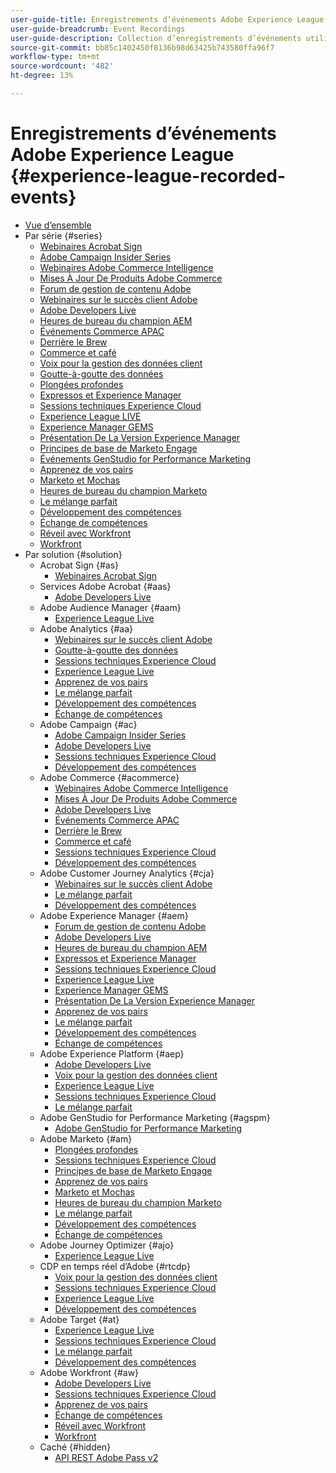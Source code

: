 ```yaml
---
user-guide-title: Enregistrements d’événements Adobe Experience League
user-guide-breadcrumb: Event Recordings
user-guide-description: Collection d’enregistrements d’événements utilisés lors de l’utilisation des produits Adobe Enterprise
source-git-commit: bb85c1402450f8136b98d63425b743580ffa96f7
workflow-type: tm+mt
source-wordcount: '482'
ht-degree: 13%

---
```



# Enregistrements d’événements Adobe Experience League {#experience-league-recorded-events}

+ [Vue d’ensemble](overview.md)
+ Par série {#series}
   + [Webinaires Acrobat Sign](https://experienceleague.adobe.com/docs/events/acrobat-sign-webinars/overview.html?lang=fr)
   + [Adobe Campaign Insider Series](https://experienceleague.adobe.com/docs/events/adobe-campaign-insider-recordings/overview.html?lang=fr)
   + [Webinaires Adobe Commerce Intelligence](https://experienceleague.adobe.com/docs/events/mbi-webinars-recordings/overview.html?lang=fr)
   + [Mises À Jour De Produits Adobe Commerce](https://experienceleague.adobe.com/docs/events/adobe-commerce-product-update-recordings/overview.html?lang=fr)
   + [Forum de gestion de contenu Adobe](https://experienceleague.adobe.com/docs/events/adobe-content-management-forum-recordings/overview.html?lang=fr)
   + [Webinaires sur le succès client Adobe](https://experienceleague.adobe.com/docs/events/adobe-customer-success-webinar-recordings/overview.html?lang=fr)
   + [Adobe Developers Live](https://experienceleague.adobe.com/docs/events/adobe-developers-live-recordings/overview.html?lang=fr)
   + [Heures de bureau du champion AEM](https://experienceleague.adobe.com/docs/events/aem-champion-office-hours/overview.html?lang=fr)
   + [Événements Commerce APAC](https://experienceleague.adobe.com/docs/events/apac-commerce-recordings/overview.html?lang=fr)
   + [Derrière le Brew](https://experienceleague.adobe.com/docs/events/behind-the-brew-recordings/overview.html?lang=fr)
   + [Commerce et café](https://experienceleague.adobe.com/docs/events/commerce-and-coffee-recordings/overview.html?lang=fr)
   + [Voix pour la gestion des données client](https://experienceleague.adobe.com/docs/events/customer-data-management-voices-recordings/overview.html?lang=fr)
   + [Goutte-à-goutte des données](https://experienceleague.adobe.com/docs/events/data-drip-recordings/overview.html?lang=fr)
   + [Plongées profondes](https://experienceleague.adobe.com/docs/events/deep-dives-recordings/overview.html?lang=fr)
   + [Expressos et Experience Manager](https://experienceleague.adobe.com/docs/events/espressos-and-experience-manager-recordings/overview.html?lang=fr)
   + [Sessions techniques Experience Cloud](https://experienceleague.adobe.com/docs/events/tech-sessions/overview.html?lang=fr)
   + [Experience League LIVE](https://experienceleague.adobe.com/docs/events/experience-league-live-recordings/overview.html?lang=fr)
   + [Experience Manager GEMS](https://experienceleague.adobe.com/docs/events/experience-manager-gems-recordings/overview.html?lang=fr)
   + [Présentation De La Version Experience Manager](https://experienceleague.adobe.com/docs/events/aemcs-release-update-recordings/overview.html?lang=fr)
   + [Principes de base de Marketo Engage](https://experienceleague.adobe.com/fr/docs/events/foundations-of-marketo-engage-webinars/overview)
   + [Événements GenStudio for Performance Marketing](https://experienceleague.adobe.com/docs/events/genstudio-for-performance-marketing-events/overview.html?lang=fr)
   + [Apprenez de vos pairs](https://experienceleague.adobe.com/docs/events/learn-from-your-peers-recordings/overview.html?lang=fr)
   + [Marketo et Mochas](https://experienceleague.adobe.com/docs/events/marketo-and-mochas-recordings/overview.html?lang=fr)
   + [Heures de bureau du champion Marketo](https://experienceleague.adobe.com/docs/events/marketo-champion-office-hours/overview.html?lang=fr)
   + [Le mélange parfait](https://experienceleague.adobe.com/docs/events/perfect-blend/overview.html)
   + [Développement des compétences](https://experienceleague.adobe.com/docs/events/skill-builder-recordings/overview.html?lang=fr)
   + [Échange de compétences](https://experienceleague.adobe.com/docs/events/the-skill-exchange-recordings/overview.html?lang=fr)
   + [Réveil avec Workfront](https://experienceleague.adobe.com/docs/events/wake-up-with-workfront-recordings/overview.html?lang=fr)
   + [Workfront](https://experienceleague.adobe.com/docs/events/workfront-recordings/overview.html?lang=fr)
+ Par solution {#solution}
   + Acrobat Sign {#as}
      + [Webinaires Acrobat Sign](https://experienceleague.adobe.com/docs/events/acrobat-sign-webinars/overview.html?lang=fr)
   + Services Adobe Acrobat {#aas}
      + [Adobe Developers Live](https://experienceleague.adobe.com/docs/events/adobe-developers-live-recordings/overview.html?lang=fr)
   + Adobe Audience Manager {#aam}
      + [Experience League Live](https://experienceleague.adobe.com/docs/events/experience-league-live-recordings/overview.html?lang=fr)
   + Adobe Analytics {#aa}
      + [Webinaires sur le succès client Adobe](https://experienceleague.adobe.com/docs/events/adobe-customer-success-webinar-recordings/overview.html?lang=fr)
      + [Goutte-à-goutte des données](https://experienceleague.adobe.com/docs/events/data-drip-recordings/overview.html?lang=fr)
      + [Sessions techniques Experience Cloud](https://experienceleague.adobe.com/docs/events/tech-sessions/overview.html?lang=fr)
      + [Experience League Live](https://experienceleague.adobe.com/docs/events/experience-league-live-recordings/overview.html?lang=fr)
      + [Apprenez de vos pairs](https://experienceleague.adobe.com/docs/events/learn-from-your-peers-recordings/overview.html?lang=fr)
      + [Le mélange parfait](https://experienceleague.adobe.com/docs/events/perfect-blend/overview.html)
      + [Développement des compétences](https://experienceleague.adobe.com/docs/events/skill-builder-recordings/overview.html?lang=fr)
      + [Échange de compétences](https://experienceleague.adobe.com/docs/events/the-skill-exchange-recordings/overview.html?lang=fr)
   + Adobe Campaign {#ac}
      + [Adobe Campaign Insider Series](https://experienceleague.adobe.com/docs/events/adobe-campaign-insider-recordings/overview.html?lang=fr)
      + [Adobe Developers Live](https://experienceleague.adobe.com/docs/events/adobe-developers-live-recordings/overview.html?lang=fr)
      + [Sessions techniques Experience Cloud](https://experienceleague.adobe.com/docs/events/tech-sessions/overview.html?lang=fr)
      + [Développement des compétences](https://experienceleague.adobe.com/docs/events/skill-builder-recordings/overview.html?lang=fr)
   + Adobe Commerce {#acommerce}
      + [Webinaires Adobe Commerce Intelligence](https://experienceleague.adobe.com/docs/events/mbi-webinars-recordings/overview.html?lang=fr)
      + [Mises À Jour De Produits Adobe Commerce](https://experienceleague.adobe.com/docs/events/adobe-commerce-product-update-recordings/overview.html?lang=fr)
      + [Adobe Developers Live](https://experienceleague.adobe.com/docs/events/adobe-developers-live-recordings/overview.html?lang=fr)
      + [Événements Commerce APAC](https://experienceleague.adobe.com/docs/events/apac-commerce-recordings/overview.html?lang=fr)
      + [Derrière le Brew](https://experienceleague.adobe.com/docs/events/behind-the-brew-recordings/overview.html?lang=fr)
      + [Commerce et café](https://experienceleague.adobe.com/docs/events/commerce-and-coffee-recordings/overview.html?lang=fr)
      + [Sessions techniques Experience Cloud](https://experienceleague.adobe.com/docs/events/tech-sessions/overview.html?lang=fr)
      + [Développement des compétences](https://experienceleague.adobe.com/docs/events/skill-builder-recordings/overview.html?lang=fr)
   + Adobe Customer Journey Analytics {#cja}
      + [Webinaires sur le succès client Adobe](https://experienceleague.adobe.com/docs/events/adobe-customer-success-webinar-recordings/overview.html?lang=fr)
      + [Le mélange parfait](https://experienceleague.adobe.com/docs/events/perfect-blend/overview.html)
      + [Développement des compétences](https://experienceleague.adobe.com/docs/events/skill-builder-recordings/overview.html?lang=fr)
   + Adobe Experience Manager {#aem}
      + [Forum de gestion de contenu Adobe](https://experienceleague.adobe.com/docs/events/adobe-content-management-forum-recordings/overview.html?lang=fr)
      + [Adobe Developers Live](https://experienceleague.adobe.com/docs/events/adobe-developers-live-recordings/overview.html?lang=fr)
      + [Heures de bureau du champion AEM](https://experienceleague.adobe.com/docs/events/aem-champion-office-hours/overview.html?lang=fr)
      + [Expressos et Experience Manager](https://experienceleague.adobe.com/docs/events/espressos-and-experience-manager-recordings/overview.html?lang=fr)
      + [Sessions techniques Experience Cloud](https://experienceleague.adobe.com/docs/events/tech-sessions/overview.html?lang=fr)
      + [Experience League Live](https://experienceleague.adobe.com/docs/events/experience-league-live-recordings/overview.html?lang=fr)
      + [Experience Manager GEMS](https://experienceleague.adobe.com/docs/events/experience-manager-gems-recordings/overview.html?lang=fr)
      + [Présentation De La Version Experience Manager](https://experienceleague.adobe.com/docs/events/aemcs-release-update-recordings/overview.html?lang=fr)
      + [Apprenez de vos pairs](https://experienceleague.adobe.com/docs/events/learn-from-your-peers-recordings/overview.html?lang=fr)
      + [Le mélange parfait](https://experienceleague.adobe.com/docs/events/perfect-blend/overview.html)
      + [Développement des compétences](https://experienceleague.adobe.com/docs/events/skill-builder-recordings/overview.html?lang=fr)
      + [Échange de compétences](https://experienceleague.adobe.com/docs/events/the-skill-exchange-recordings/overview.html?lang=fr)
   + Adobe Experience Platform {#aep}
      + [Adobe Developers Live](https://experienceleague.adobe.com/docs/events/adobe-developers-live-recordings/overview.html?lang=fr)
      + [Voix pour la gestion des données client](https://experienceleague.adobe.com/docs/events/customer-data-management-voices-recordings/overview.html?lang=fr)
      + [Experience League Live](https://experienceleague.adobe.com/docs/events/experience-league-live-recordings/overview.html?lang=fr)
      + [Sessions techniques Experience Cloud](https://experienceleague.adobe.com/docs/events/tech-sessions/overview.html?lang=fr)
      + [Le mélange parfait](https://experienceleague.adobe.com/docs/events/perfect-blend/overview.html)
   + Adobe GenStudio for Performance Marketing {#agspm}
      + [Adobe GenStudio for Performance Marketing](https://experienceleague.adobe.com/docs/events/genstudio-for-performance-marketing-events/overview.html?lang=fr)
   + Adobe Marketo {#am}
      + [Plongées profondes](https://experienceleague.adobe.com/docs/events/deep-dives-recordings/overview.html?lang=fr)
      + [Sessions techniques Experience Cloud](https://experienceleague.adobe.com/docs/events/tech-sessions/overview.html?lang=fr)
      + [Principes de base de Marketo Engage](https://experienceleague.adobe.com/fr/docs/events/foundations-of-marketo-engage-webinars/overview)
      + [Apprenez de vos pairs](https://experienceleague.adobe.com/docs/events/learn-from-your-peers-recordings/overview.html?lang=fr)
      + [Marketo et Mochas](https://experienceleague.adobe.com/docs/events/marketo-and-mochas-recordings/overview.html?lang=fr)
      + [Heures de bureau du champion Marketo](https://experienceleague.adobe.com/docs/events/marketo-champion-office-hours/overview.html?lang=fr)
      + [Le mélange parfait](https://experienceleague.adobe.com/docs/events/perfect-blend/overview.html)
      + [Développement des compétences](https://experienceleague.adobe.com/docs/events/skill-builder-recordings/overview.html?lang=fr)
      + [Échange de compétences](https://experienceleague.adobe.com/docs/events/the-skill-exchange-recordings/overview.html?lang=fr)
   + Adobe Journey Optimizer {#ajo}
      + [Experience League Live](https://experienceleague.adobe.com/docs/events/experience-league-live-recordings/overview.html?lang=fr)
   + CDP en temps réel d’Adobe {#rtcdp}
      + [Voix pour la gestion des données client](https://experienceleague.adobe.com/docs/events/customer-data-management-voices-recordings/overview.html?lang=fr)
      + [Sessions techniques Experience Cloud](https://experienceleague.adobe.com/docs/events/tech-sessions/overview.html?lang=fr)
      + [Experience League Live](https://experienceleague.adobe.com/docs/events/experience-league-live-recordings/overview.html?lang=fr)
      + [Développement des compétences](https://experienceleague.adobe.com/docs/events/skill-builder-recordings/overview.html?lang=fr)
   + Adobe Target {#at}
      + [Experience League Live](https://experienceleague.adobe.com/docs/events/experience-league-live-recordings/overview.html?lang=fr)
      + [Sessions techniques Experience Cloud](https://experienceleague.adobe.com/docs/events/tech-sessions/overview.html?lang=fr)
      + [Le mélange parfait](https://experienceleague.adobe.com/docs/events/perfect-blend/overview.html)
      + [Développement des compétences](https://experienceleague.adobe.com/docs/events/skill-builder-recordings/overview.html?lang=fr)
   + Adobe Workfront {#aw}
      + [Adobe Developers Live](https://experienceleague.adobe.com/docs/events/adobe-developers-live-recordings/overview.html?lang=fr)
      + [Sessions techniques Experience Cloud](https://experienceleague.adobe.com/docs/events/tech-sessions/overview.html?lang=fr)
      + [Apprenez de vos pairs](https://experienceleague.adobe.com/docs/events/learn-from-your-peers-recordings/overview.html?lang=fr)
      + [Échange de compétences](https://experienceleague.adobe.com/docs/events/the-skill-exchange-recordings/overview.html?lang=fr)
      + [Réveil avec Workfront](https://experienceleague.adobe.com/docs/events/wake-up-with-workfront-recordings/overview.html?lang=fr)
      + [Workfront](https://experienceleague.adobe.com/docs/events/workfront-recordings/overview.html?lang=fr)
   + Caché {#hidden}
      + [API REST Adobe Pass v2](../single-events/adobe-pass-rest-api-v2.md)
